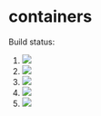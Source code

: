 # containers

Build status:

1. [![](https://github.com/ains-arch/containers/workflows/tests-fibonacci/badge.svg)](https://github.com/ains-arch/containers/actions?query=workflow%3Atests-fibonacci)
1. [![](https://github.com/ains-arch/containers/workflows/tests-range/badge.svg)](https://github.com/ains-arch/containers/actions?query=workflow%3Atests-range)
1. [![](https://github.com/ains-arch/containers/workflows/tests-BST/badge.svg)](https://github.com/ains-arch/containers/actions?query=workflow%3Atests-BST)
1. [![](https://github.com/ains-arch/containers/workflows/tests-BinaryTree/badge.svg)](https://github.com/ains-arch/containers/actions?query=workflow%3Atests-BinaryTree)
1. [![](https://github.com/ains-arch/containers/workflows/tests-heap/badge.svg)](https://github.com/ains-arch/containers/actions?query=workflow%3Atests-heap)
